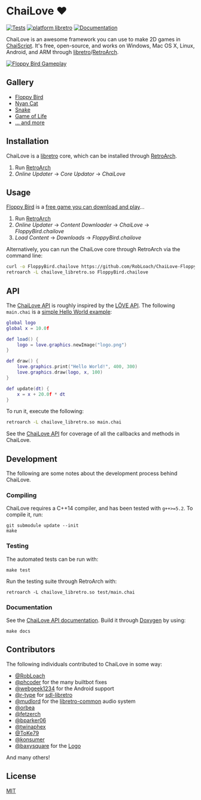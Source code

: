 # ChaiLove :heart:

[![Tests](https://github.com/libretro/libretro-chailove/actions/workflows/build.yml/badge.svg)](https://github.com/libretro/libretro-chailove/actions/workflows/build.yml)
[![platform libretro](https://img.shields.io/badge/platform-libretro-brightgreen.svg)](http://buildbot.fiveforty.net/admin/buildbot/build/?name=chailove)
[![Documentation](https://img.shields.io/badge/docs-doxygen-blue.svg)](https://rawgit.com/libretro/libretro-chailove/docs/)

ChaiLove is an awesome framework you can use to make 2D games in [ChaiScript](http://chaiscript.com/). It's free, open-source, and works on Windows, Mac OS X, Linux, Android, and ARM through [libretro](https://www.libretro.com)/[RetroArch](http://retroarch.com).

[![Floppy Bird Gameplay](docs/screenshot.png)](https://www.youtube.com/watch?v=RLVwTh6qDFI&hd=1)

## Gallery

- [Floppy Bird](https://github.com/RobLoach/ChaiLove-FloppyBird)
- [Nyan Cat](https://github.com/RobLoach/ChaiLove-NyanCat)
- [Snake](examples/snake/Snake.chai)
- [Game of Life](https://github.com/RobLoach/ChaiLove-GameOfLife)
- [... and more](https://github.com/topics/chailove)

## Installation

ChaiLove is a [libretro](https://www.libretro.com/) core, which can be installed through [RetroArch](http://retroarch.com/).

1. Run [RetroArch](http://retroarch.com/)
2. *Online Updater* → *Core Updator* → *ChaiLove*

## Usage

[Floppy Bird](https://github.com/RobLoach/ChaiLove-FloppyBird) is a [free game you can download and play](https://www.youtube.com/watch?v=RLVwTh6qDFI)...

1. Run [RetroArch](http://retroarch.com/)
2. *Online Updater* → *Content Downloader* → *ChaiLove* → *FloppyBird.chailove*
3. *Load Content* → *Downloads* → *FloppyBird.chailove*

Alternatively, you can run the ChaiLove core through RetroArch via the command line:

``` bash
curl -o FloppyBird.chailove https://github.com/RobLoach/ChaiLove-FloppyBird/releases/download/1.0.1/FloppyBird.chailove
retroarch -L chailove_libretro.so FloppyBird.chailove
```

## API

The [ChaiLove API](https://raw.githack.com/libretro/libretro-chailove/docs/index.html) is roughly inspired by the [LÖVE API](https://love2d.org/wiki/Main_Page). The following `main.chai` is a [simple Hello World example](examples/simple/main.chai):

``` lua
global logo
global x = 10.0f

def load() {
	logo = love.graphics.newImage("logo.png")
}

def draw() {
	love.graphics.print("Hello World!", 400, 300)
	love.graphics.draw(logo, x, 100)
}

def update(dt) {
	x = x + 20.0f * dt
}
```

To run it, execute the following:

``` bash
retroarch -L chailove_libretro.so main.chai
```

See the [ChaiLove API](https://raw.githack.com/libretro/libretro-chailove/docs/index.html) for coverage of all the callbacks and methods in ChaiLove.

## Development

The following are some notes about the development process behind ChaiLove.

### Compiling

ChaiLove requires a C++14 compiler, and has been tested with `g++>=5.2`. To compile it, run:

```
git submodule update --init
make
```

### Testing

The automated tests can be run with:

```
make test
```

Run the testing suite through RetroArch with:

```
retroarch -L chailove_libretro.so test/main.chai
```

### Documentation

See the [ChaiLove API documentation](https://raw.githack.com/libretro/libretro-chailove/docs/index.html). Build it through [Doxygen](http://www.stack.nl/~dimitri/doxygen/) by using:

```
make docs
```

## Contributors

The following individuals contributed to ChaiLove in some way:

- [@RobLoach](http://github.com/robloach)
- [@phcoder](https://github.com/phcoder) for the many builtbot fixes
- [@webgeek1234](http://github.com/webgeek1234) for the Android support
- [@r-type](https://github.com/r-type) for [sdl-libretro](https://github.com/r-type/sdl-libretro)
- [@mudlord](https://github.com/mudlord) for the [libretro-common](https://github.com/libretro/libretro-common) audio system
- [@orbea](http://github.com/orbea)
- [@fetzerch](http://github.com/fetzerch)
- [@bparker06](https://github.com/bparker06)
- [@twinaphex](http://github.com/twinaphex)
- [@ToKe79](https://github.com/ToKe79)
- [@konsumer](https://github.com/konsumer)
- [@baxysquare](https://github.com/baxysquare) for the [Logo](docs/chailove.png)

And many others!

## License

[MIT](COPYING)
